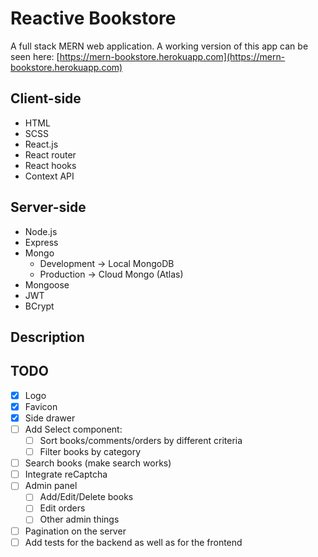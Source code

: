 # Reactive Bookstore

A full stack MERN web application. A working version of this app can be seen here: [https://mern-bookstore.herokuapp.com](https://mern-bookstore.herokuapp.com)

## Client-side
* HTML  
* SCSS  
* React.js  
* React router  
* React hooks  
* Context API  

## Server-side
* Node.js  
* Express  
* Mongo  
  * Development -> Local MongoDB  
  * Production -> Cloud Mongo (Atlas)  
* Mongoose  
* JWT  
* BCrypt  

## Description

## TODO
- [x] Logo
- [x] Favicon
- [x] Side drawer
- [ ] Add Select component:
  - [ ] Sort books/comments/orders by different criteria
  - [ ] Filter books by category
- [ ] Search books (make search works)
- [ ] Integrate reCaptcha
- [ ] Admin panel
  - [ ] Add/Edit/Delete books
  - [ ] Edit orders
  - [ ] Other admin things
- [ ] Pagination on the server 
- [ ] Add tests for the backend as well as for the frontend
